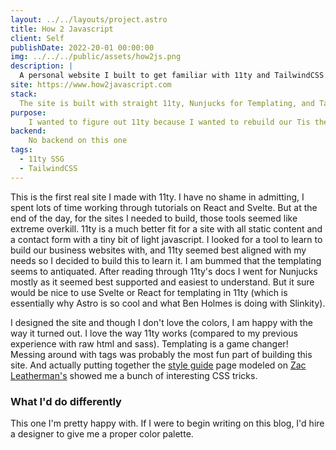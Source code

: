 ```yaml
---
layout: ../../layouts/project.astro
title: How 2 Javascript
client: Self
publishDate: 2022-20-01 00:00:00
img: ../../../public/assets/how2js.png
description: |
  A personal website I built to get familiar with 11ty and TailwindCSS.  I borrowed bits from things I liked.  There's no JS on the page, and I tried to keep things as fast as I could.
site: https://www.how2javascript.com
stack:
  The site is built with straight 11ty, Nunjucks for Templating, and TailwindCSS for styling.
purpose:
    I wanted to figure out 11ty because I wanted to rebuild our Tis the Season site with it to take advantage of templating.  And everyone was talking about TailwindCSS so I thought I'd try that out as well.
backend:
    No backend on this one
tags:
  - 11ty SSG
  - TailwindCSS
---
```


This is the first real site I made with 11ty.  I have no shame in admitting, I spent lots of time working through tutorials on React and Svelte.  But at the end of the day, for the sites I needed to build, those tools seemed like extreme overkill.  11ty is a much better fit for a site with all static content and a contact form with a tiny bit of light javascript.  I looked for a tool to learn to build our business websites with, and 11ty seemed best aligned with my needs so I decided to build this to learn it.  I am bummed that the templating seems to antiquated.  After reading through 11ty's docs I went for Nunjucks mostly as it seemed best supported and easiest to understand.  But it sure would be nice to use Svelte or React for templating in 11ty (which is essentially why Astro is so cool and what Ben Holmes is doing with Slinkity).

I designed the site and though I don't love the colors, I am happy with the way it turned out.  I love the way 11ty works (compared to my previous experience with raw html and sass).  Templating is a game changer!  Messing around with tags was probably the most fun part of building this site.  And actually putting together the [style guide](https://www.how2javascript.com/web/style-guide/) page modeled on [Zac Leatherman's](https://www.zachleat.com/web/style-guide/) showed me a bunch of interesting CSS tricks.

### What I'd do differently

This one I'm pretty happy with.  If I were to begin writing on this blog, I'd hire a designer to give me a proper color palette.
